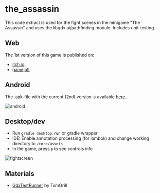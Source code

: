 # the_assassin
This code extract is used for the fight scenes in the minigame "The Assassin" and uses the libgdx ai/pathfinding module.
Includes unit-testing.

## Web
The 1st version of this game is published on:
- [itch.io](https://joedoe.itch.io/the-assassin)
- [gamejolt](https://gamejolt.com/games/the_assassin/280607)

## Android
The .apk-file with the current (2nd) version is available [here](https://db.tt/wFGZXxgo4P).

![android](https://user-images.githubusercontent.com/26798159/55293566-0016cd80-53f8-11e9-836d-845c93f4f98c.PNG)

## Desktop/dev
- Run `gradle desktop:run` or gradle wrapper
- IDE: Enable annotation processing (for lombok) and change working directory to `/core/assets`
- In the game, press `p` to see controls info

![fightscreen](https://user-images.githubusercontent.com/26798159/45308658-45d67c00-b522-11e8-8aa0-2dc7f547bc92.png)

## Materials
- [GdxTestRunner](https://github.com/TomGrill/gdx-testing) by TomGrill
